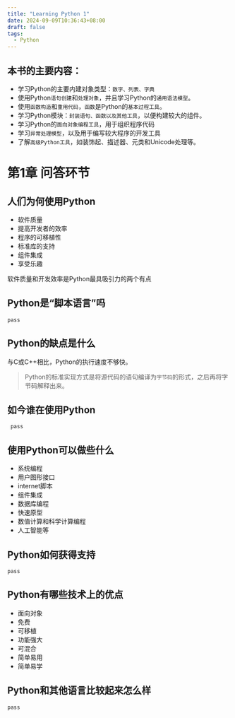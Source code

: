 ```yaml
---
title: "Learning Python 1"
date: 2024-09-09T10:36:43+08:00
draft: false
tags:
  - Python
---
```


## 本书的主要内容：
- 学习Python的主要内建对象类型：`数字、列表、字典`
- 使用Python`语句创建`和`处理对象`，并且学习Python的`通用语法模型`。
- 使用`函数构造`和`重用代码`，`函数`是Python的`基本过程工具`。
- 学习Python模块：`封装语句、函数以及其他工具`，以便构建较大的组件。
- 学习Python的`面向对象编程工具`，用于组织程序代码
- 学习`异常处理模型`，以及用于编写较大程序的开发工具
- 了解`高级Python工具`，如装饰起、描述器、元类和Unicode处理等。
# 第1章 问答环节
## 人们为何使用Python
- 软件质量
- 提高开发者的效率
- 程序的可移植性
- 标准库的支持
- 组件集成
- 享受乐趣

软件质量和开发效率是Python最具吸引力的两个有点

## Python是“脚本语言”吗
`pass`
## Python的缺点是什么
与C或C++相比，Python的执行速度不够快。

> Python的标准实现方式是将源代码的语句编译为`字节码`的形式，之后再将字节码解释出来。

## 如今谁在使用Python
` pass` 
## 使用Python可以做些什么
- 系统编程
- 用户图形接口
- internet脚本
- 组件集成
- 数据库编程
- 快速原型
- 数值计算和科学计算编程
- 人工智能等
## Python如何获得支持
`pass`
## Python有哪些技术上的优点
- 面向对象
- 免费
- 可移植
- 功能强大
- 可混合
- 简单易用
- 简单易学
## Python和其他语言比较起来怎么样
`pass`


